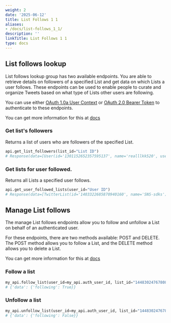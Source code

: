 ```yaml
---
weight: 2
date: '2025-06-12'
title: List Follows 1 1
aliases:
- /docs/list-follows_1_1/
description: ''
linkTitle: List Follows 1 1
type: docs
---
```


## List follows lookup

List follows lookup group has two available endpoints. You are able to retrieve details on followers of a specified List and get data on which Lists a user follows. These endpoints can be used to enable people to curate and organize Tweets based on what type of Lists other users are following.

You can use either [OAuth 1.0a User Context](https://developer.twitter.com/en/docs/authentication/oauth-1-0a) or [OAuth 2.0 Bearer Token](https://developer.twitter.com/en/docs/authentication/oauth-2-0) to authenticate to these endpoints.

You can get more information for this at [docs](https://developer.twitter.com/en/docs/twitter-api/lists/list-follows/introduction)

### Get list's followers

Returns a list of users who are followers of the specified List.

```python
api.get_list_followers(list_id="List ID")
# Response(data=[User(id='1301152652357595137', name='realllkk520', username='realllkk520')])
```

### Get lists for user followed. 

Returns all Lists a specified user follows.

```python
api.get_user_followed_lists(user_id="User ID")
# Response(data=[TwitterList(id='1403322685870940160', name='SNS-sdks'), TwitterList(id='1402926710174089222', name='🧑🏻\u200d💻 Geeks')])
```

## Manage List follows

The manage List follows endpoints allow you to follow and unfollow a List on behalf of an authenticated user.

For these endpoints, there are two methods available: POST and DELETE. The POST method allows you to follow a List, and the DELETE method allows you to delete a List.

You can get more information for this at [docs](https://developer.twitter.com/en/docs/twitter-api/lists/list-follows/introduction)

### Follow a list

```python
my_api.follow_list(user_id=my_api.auth_user_id, list_id="1448302476780871685")
# {'data': {'following': True}}
```

### Unfollow a list

```python
my_api.unfollow_list(user_id=my_api.auth_user_id, list_id="1448302476780871685")
# {'data': {'following': False}}
```
